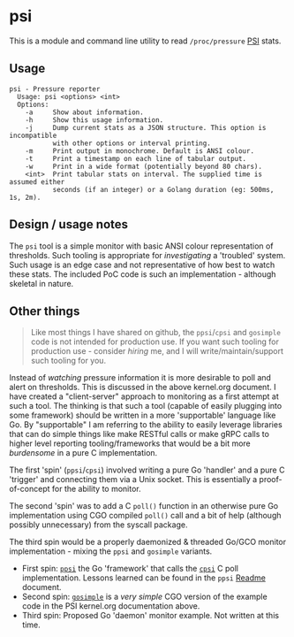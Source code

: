 # psi

This is a module and command line utility to read ``/proc/pressure`` [PSI](https://www.kernel.org/doc/html/v5.4/accounting/psi.html) stats.

## Usage

```text
psi - Pressure reporter
  Usage: psi <options> <int>
  Options:
    -a     Show about information.
    -h     Show this usage information.
    -j     Dump current stats as a JSON structure. This option is incompatible
           with other options or interval printing.
    -m     Print output in monochrome. Default is ANSI colour.
    -t     Print a timestamp on each line of tabular output.
    -w     Print in a wide format (potentially beyond 80 chars).
    <int>  Print tabular stats on interval. The supplied time is assumed either
           seconds (if an integer) or a Golang duration (eg: 500ms, 1s, 2m).
```

## Design / usage notes

The ``psi`` tool is a simple monitor with basic ANSI colour representation of thresholds. Such tooling is appropriate for *investigating* a 'troubled' system. Such usage is an edge case and not representative of how best to watch these stats. The included PoC code is such an implementation - although skeletal in nature.

## Other things

> Like most things I have shared on github, the ``ppsi``/``cpsi`` and ``gosimple`` code is not intended for production use. If you want such tooling for production use - consider *hiring* me, and I will write/maintain/support such tooling for you.

Instead of *watching* pressure information it is more desirable to poll and alert on thresholds. This is discussed in the above kernel.org document. I have created a "client-server" approach to monitoring as a first attempt at such a tool. The thinking is that such a tool (capable of easily plugging into some framework) should be written in a more 'supportable' language like Go. By "supportable" I am referring to the ability to easily leverage libraries that can do simple things like make RESTful calls or make gRPC calls to higher level reporting tooling/frameworks that would be a bit more *burdensome* in a pure C implementation.

The first 'spin' (``ppsi``/``cpsi``) involved writing a pure Go 'handler' and a pure C 'trigger' and connecting them via a Unix socket. This is essentially a proof-of-concept for the ability to monitor.

The second 'spin' was to add a C ``poll()`` function in an otherwise pure Go implementation using CGO compiled ``poll()`` call and a bit of help (although possibly unnecessary) from the syscall package.

The third spin would be a properly daemonized & threaded Go/GCO monitor implementation - mixing the ``ppsi`` and ``gosimple`` variants.

- First spin: [``ppsi``](cmd/ppsi/Readme.md) the Go 'framework' that calls the [``cpsi``](cmd/cpsi/Readme.md) C poll implementation. Lessons learned can be found in the ``ppsi`` [Readme](cmd/ppsi/Readme.md) document.
- Second spin: [``gosimple``](cmd/gosimple/Readme.md) is a *very simple* CGO version of the example code in the PSI kernel.org documentation above.
- Third spin: Proposed Go 'daemon' monitor example. Not written at this time.
